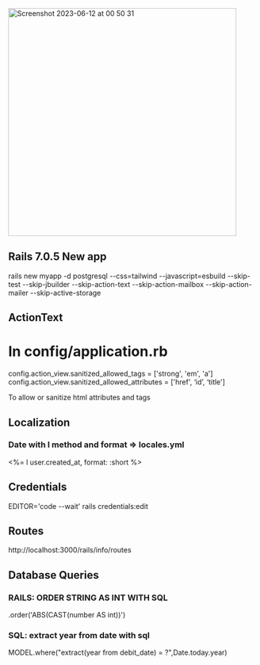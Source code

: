<img width="460" alt="Screenshot 2023-06-12 at 00 50 31" src="https://github.com/erimicel/tech_notes/assets/17678162/8412e43b-ae3e-4a1f-9ba6-635bae135537">

## Rails 7.0.5 New app
rails new myapp -d postgresql --css=tailwind --javascript=esbuild --skip-test --skip-jbuilder  --skip-action-text --skip-action-mailbox --skip-action-mailer --skip-active-storage

## ActionText

# In config/application.rb
config.action_view.sanitized_allowed_tags = ['strong', 'em', 'a']
config.action_view.sanitized_allowed_attributes = ['href', ‘id’, ‘title']

To allow or sanitize html attributes and tags

## Localization

### Date with l method and format => locales.yml
<%= l user.created_at, format: :short %>

## Credentials
EDITOR='code --wait' rails credentials:edit

## Routes
http://localhost:3000/rails/info/routes

## Database Queries

### RAILS: ORDER STRING AS INT WITH SQL
.order('ABS(CAST(number AS int))')

### SQL: extract year from date with sql 
MODEL.where("extract(year  from debit_date) = ?",Date.today.year)

